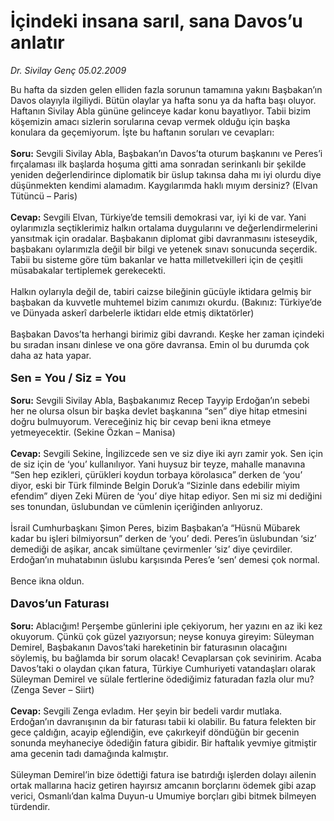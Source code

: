 # İçindeki insana sarıl, sana Davos’u anlatır

*Dr. Sivilay Genç 05.02.2009*

<div class="taraf_structure_2col_1zq">
<div class="margen_n">



 <p>Bu hafta da sizden gelen elliden fazla sorunun tamamına yakını Başbakan’ın Davos olayıyla ilgiliydi. Bütün olaylar ya hafta sonu ya da hafta başı oluyor. Haftanın Sivilay Abla gününe gelinceye kadar konu bayatlıyor. Tabii bizim köşemizin amacı sizlerin sorularına cevap vermek olduğu için başka konulara da geçemiyorum. İşte bu haftanın soruları ve cevapları: <b><br/><br/>Soru:</b> Sevgili Sivilay Abla, Başbakan’ın Davos’ta oturum başkanını ve Peres’i fırçalaması ilk başlarda hoşuma gitti ama sonradan serinkanlı bir şekilde yeniden değerlendirince diplomatik bir üslup takınsa daha mı iyi olurdu diye düşünmekten kendimi alamadım. Kaygılarımda haklı mıyım dersiniz? (Elvan Tütüncü – Paris)<b> <br/><br/>Cevap:</b> Sevgili Elvan, Türkiye’de temsili demokrasi var, iyi ki de var. Yani oylarımızla seçtiklerimiz halkın ortalama duygularını ve değerlendirmelerini yansıtmak için oradalar. Başbakanın diplomat gibi davranmasını isteseydik, başbakanı oylarımızla değil bir bilgi ve yetenek sınavı sonucunda seçerdik. Tabii bu sisteme göre tüm bakanlar ve hatta milletvekilleri için de çeşitli müsabakalar tertiplemek gerekecekti. <br/><br/>Halkın oylarıyla değil de, tabiri caizse bileğinin gücüyle iktidara gelmiş bir başbakan da kuvvetle muhtemel bizim canımızı okurdu. (Bakınız: Türkiye’de ve Dünyada askerî darbelerle iktidarı elde etmiş diktatörler) <br/><br/>Başbakan Davos’ta herhangi birimiz gibi davrandı. Keşke her zaman içindeki bu sıradan insanı dinlese ve ona göre davransa. Emin ol bu durumda çok daha az hata yapar.<b> <br/><br/><font size="4">Sen = You / Siz = You</font></b><b> <br/><br/>Soru:</b> Sevgili Sivilay Abla, Başbakanımız Recep Tayyip Erdoğan’ın sebebi her ne olursa olsun bir başka devlet başkanına “sen” diye hitap etmesini doğru bulmuyorum. Vereceğiniz hiç bir cevap beni ikna etmeye yetmeyecektir. (Sekine Özkan – Manisa)<b> <br/><br/>Cevap:</b> Sevgili Sekine, İngilizcede sen ve siz diye iki ayrı zamir yok. Sen için de siz için de ‘you’ kullanılıyor. Yani huysuz bir teyze, mahalle manavına “Sen hep ezikleri, çürükleri koydun torbaya körolasıca” derken de ‘you’ diyor, eski bir Türk filminde Belgin Doruk’a “Sizinle dans edebilir miyim efendim” diyen Zeki Müren de ‘you’ diye hitap ediyor. Sen mi siz mi dediğini ses tonundan, üslubundan ve cümlenin içeriğinden anlıyoruz. <br/><br/>İsrail Cumhurbaşkanı Şimon Peres, bizim Başbakan’a “Hüsnü Mübarek kadar bu işleri bilmiyorsun” derken de ‘you’ dedi. Peres’in üslubundan ‘siz’ demediği de aşikar, ancak simültane çevirmenler ‘siz’ diye çevirdiler. Erdoğan’ın muhatabının üslubu karşısında Peres’e ‘sen’ demesi çok normal. <br/><br/>Bence ikna oldun. <b><br/><br/><font size="4">Davos’un Faturası <br/></font><br/>Soru:</b> Ablacığım! Perşembe günlerini iple çekiyorum, her yazını en az iki kez okuyorum. Çünkü çok güzel yazıyorsun; neyse konuya gireyim: Süleyman Demirel, Başbakanın Davos’taki hareketinin bir faturasının olacağını söylemiş, bu bağlamda bir sorum olacak! Cevaplarsan çok sevinirim. Acaba Davos’taki o olaydan çıkan fatura, Türkiye Cumhuriyeti vatandaşları olarak Süleyman Demirel ve sülale fertlerine ödediğimiz faturadan fazla olur mu? (Zenga Sever – Siirt)<b> <br/><br/>Cevap:</b> Sevgili Zenga evladım. Her şeyin bir bedeli vardır mutlaka. Erdoğan’ın davranışının da bir faturası tabii ki olabilir. Bu fatura felekten bir gece çaldığın, acayip eğlendiğin, eve çakırkeyif döndüğün bir gecenin sonunda meyhaneciye ödediğin fatura gibidir. Bir haftalık yevmiye gitmiştir ama gecenin tadı damağında kalmıştır. <br/><br/>Süleyman Demirel’in bize ödettiği fatura ise batırdığı işlerden dolayı ailenin ortak mallarına haciz getiren hayırsız amcanın borçlarını ödemek gibi azap verici, Osmanlı’dan kalma Duyun-u Umumiye borçları gibi bitmek bilmeyen türdendir.</p>
<br/>
<br/>
<br/>



<br/>


<div id="taraf_not">
</div>

</div>


</div>
